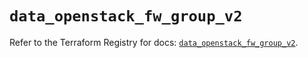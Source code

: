 # `data_openstack_fw_group_v2`

Refer to the Terraform Registry for docs: [`data_openstack_fw_group_v2`](https://registry.terraform.io/providers/terraform-provider-openstack/openstack/1.54.1/docs/data-sources/fw_group_v2).
